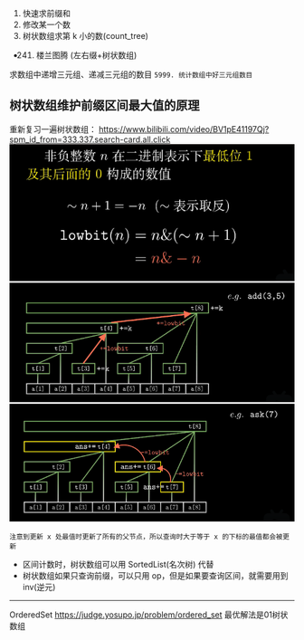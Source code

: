 1. 快速求前缀和
2. 修改某一个数
3. 树状数组求第 k 小的数(count_tree)

- 241.  楼兰图腾 (左右缀+树状数组)

求数组中递增三元组、递减三元组的数目
`5999. 统计数组中好三元组数目`

## 树状数组维护前缀区间最大值的原理

重新复习一遍树状数组：
https://www.bilibili.com/video/BV1pE41197Qj?spm_id_from=333.337.search-card.all.click
![取反加1](image/note/1651933332380.png)
![tree[i]的父节点为tree[i+lowbit(i)]，自身维护[i-lowbit(i)+1,i]区间信息，更新是从左下往右上](image/note/1651934125284.png)
![查询是从右下往左上](image/note/1651934156730.png)

`注意到更新 x 处最值时更新了所有的父节点，所以查询时大于等于 x 的下标的最值都会被更新`

- 区间计数时，树状数组可以用 SortedList(名次树) 代替
- 树状数组如果只查询前缀，可以只用 op，但是如果要查询区间，就需要用到 inv(逆元)

---

OrderedSet
https://judge.yosupo.jp/problem/ordered_set
最优解法是01树状数组
